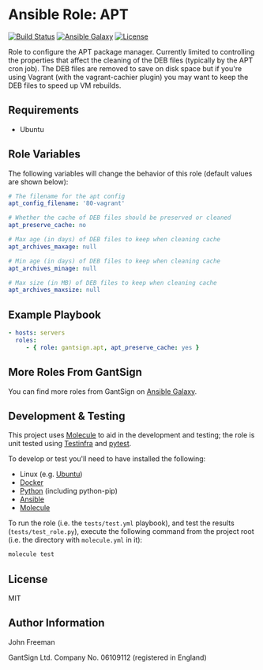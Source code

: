 Ansible Role: APT
=================

[![Build Status](https://travis-ci.org/gantsign/ansible-role-apt.svg?branch=master)](https://travis-ci.org/gantsign/ansible-role-apt)
[![Ansible Galaxy](https://img.shields.io/badge/ansible--galaxy-gantsign.apt-blue.svg)](https://galaxy.ansible.com/gantsign/apt)
[![License](https://img.shields.io/badge/license-MIT-blue.svg)](https://raw.githubusercontent.com/gantsign/ansible-role-apt/master/LICENSE)

Role to configure the APT package manager. Currently limited to controlling the
properties that affect the cleaning of the DEB files (typically by the APT cron
job). The DEB files are removed to save on disk space but if you're using
Vagrant (with the vagrant-cachier plugin) you may want to keep the DEB files to
speed up VM rebuilds.

Requirements
------------

* Ubuntu

Role Variables
--------------

The following variables will change the behavior of this role (default values
are shown below):

```yaml
# The filename for the apt config
apt_config_filename: '80-vagrant'

# Whether the cache of DEB files should be preserved or cleaned
apt_preserve_cache: no

# Max age (in days) of DEB files to keep when cleaning cache
apt_archives_maxage: null

# Min age (in days) of DEB files to keep when cleaning cache
apt_archives_minage: null

# Max size (in MB) of DEB files to keep when cleaning cache
apt_archives_maxsize: null
```

Example Playbook
----------------

```yaml
- hosts: servers
  roles:
     - { role: gantsign.apt, apt_preserve_cache: yes }
```

More Roles From GantSign
------------------------

You can find more roles from GantSign on
[Ansible Galaxy](https://galaxy.ansible.com/gantsign).

Development & Testing
---------------------

This project uses [Molecule](http://molecule.readthedocs.io/) to aid in the
development and testing; the role is unit tested using
[Testinfra](http://testinfra.readthedocs.io/) and
[pytest](http://docs.pytest.org/).

To develop or test you'll need to have installed the following:

* Linux (e.g. [Ubuntu](http://www.ubuntu.com/))
* [Docker](https://www.docker.com/)
* [Python](https://www.python.org/) (including python-pip)
* [Ansible](https://www.ansible.com/)
* [Molecule](http://molecule.readthedocs.io/)

To run the role (i.e. the `tests/test.yml` playbook), and test the results
(`tests/test_role.py`), execute the following command from the project root
(i.e. the directory with `molecule.yml` in it):

```bash
molecule test
```

License
-------

MIT

Author Information
------------------

John Freeman

GantSign Ltd.
Company No. 06109112 (registered in England)
